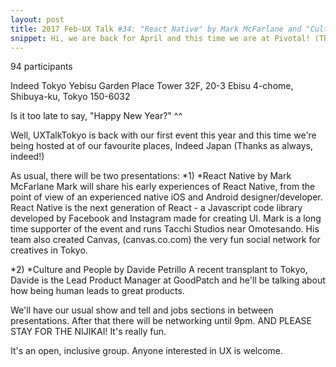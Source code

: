 ```yaml
---
layout: post
title: 2017 Feb-UX Talk #34: "React Native" by Mark McFarlane and "Culture and People" by Davide Petrillo
snippet: Hi, we are back for April and this time we are at Pivotal! (Thanks, Pivotal Labs!) There will be ...
---
```

94 participants

Indeed Tokyo Yebisu Garden Place Tower 32F, 20-3 Ebisu 4-chome, Shibuya-ku, Tokyo 150-6032

Is it too late to say, "Happy New Year?" ^^

Well, UXTalkTokyo is back with our first event this year and this time we're being hosted at of our favourite places, Indeed Japan (Thanks as always, indeed!)

As usual, there will be two presentations:
*1) *React Native by Mark McFarlane
Mark will share his early experiences of React Native, from the point of view of an experienced native iOS and Android designer/developer. React Native is the next generation of React - a Javascript code library developed by Facebook and Instagram made for creating UI. Mark is a long time supporter of the event and runs Tacchi Studios near Omotesando. His team also created Canvas, (canvas.co.com) the very fun social network for creatives in Tokyo.

*2) *Culture and People by Davide Petrillo
A recent transplant to Tokyo, Davide is the Lead Product Manager at GoodPatch and he'll be talking about how being human leads to great products.

We'll have our usual show and tell and jobs sections in between presentations. After that there will be networking until 9pm. AND PLEASE STAY FOR THE NIJIKAI! It's really fun.

It's an open, inclusive group. Anyone interested in UX is welcome.

